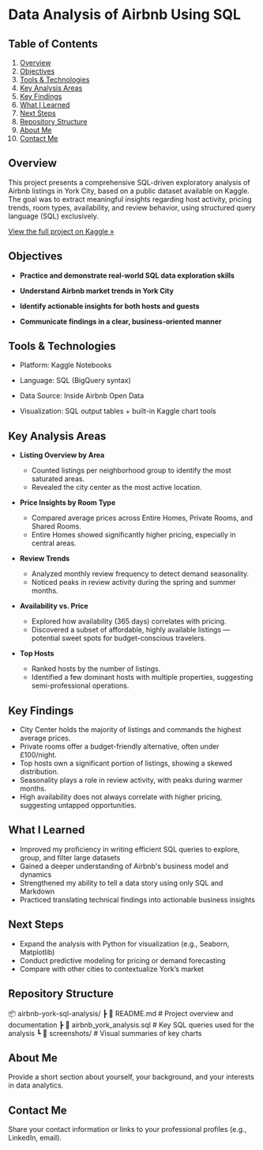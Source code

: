 # Data Analysis of Airbnb Using SQL

## Table of Contents
1. [Overview](#overview)
2. [Objectives](#objectives)
3. [Tools & Technologies](#tools--technologies)
4. [Key Analysis Areas](#key-analysis-areas)
5. [Key Findings](#key-findings)
6. [What I Learned](#what-i-learned)
7. [Next Steps](#next-steps)
8. [Repository Structure](#repository-structure)
9. [About Me](#about-me)
10. [Contact Me](#contact-me)

## Overview

This project presents a comprehensive SQL-driven exploratory analysis of Airbnb listings in York City, based on a public dataset available on Kaggle. The goal was to extract meaningful insights regarding host activity, pricing trends, room types, availability, and review behavior, using structured query language (SQL) exclusively.

[View the full project on Kaggle »](https://www.kaggle.com/code/nynkeugerard/data-analysis-of-airbnb-york-city-sql/edit/run/236854706#%F0%9F%93%88-Availability-&-Pricing-Insights)

## Objectives

- **Practice and demonstrate real-world SQL data exploration skills**

- **Understand Airbnb market trends in York City**

- **Identify actionable insights for both hosts and guests**

- **Communicate findings in a clear, business-oriented manner**

## Tools & Technologies

- Platform: Kaggle Notebooks

- Language: SQL (BigQuery syntax)

- Data Source: Inside Airbnb Open Data

- Visualization: SQL output tables + built-in Kaggle chart tools

## Key Analysis Areas


- **Listing Overview by Area**  
  - Counted listings per neighborhood group to identify the most saturated areas.  
  - Revealed the city center as the most active location.  

- **Price Insights by Room Type**  
  - Compared average prices across Entire Homes, Private Rooms, and Shared Rooms.  
  - Entire Homes showed significantly higher pricing, especially in central areas.  

- **Review Trends**  
  - Analyzed monthly review frequency to detect demand seasonality.  
  - Noticed peaks in review activity during the spring and summer months.  

- **Availability vs. Price**  
  - Explored how availability (365 days) correlates with pricing.  
  - Discovered a subset of affordable, highly available listings — potential sweet spots for budget-conscious travelers.  

- **Top Hosts**  
  - Ranked hosts by the number of listings.  
  - Identified a few dominant hosts with multiple properties, suggesting semi-professional operations.  

## Key Findings

- City Center holds the majority of listings and commands the highest average prices.
- Private rooms offer a budget-friendly alternative, often under £100/night.
- Top hosts own a significant portion of listings, showing a skewed distribution.
- Seasonality plays a role in review activity, with peaks during warmer months.
- High availability does not always correlate with higher pricing, suggesting untapped opportunities.

## What I Learned

- Improved my proficiency in writing efficient SQL queries to explore, group, and filter large datasets
- Gained a deeper understanding of Airbnb's business model and dynamics
- Strengthened my ability to tell a data story using only SQL and Markdown
- Practiced translating technical findings into actionable business insights

## Next Steps

- Expand the analysis with Python for visualization (e.g., Seaborn, Matplotlib)
- Conduct predictive modeling for pricing or demand forecasting
- Compare with other cities to contextualize York’s market

## Repository Structure

📦 airbnb-york-sql-analysis/ ┣ 📄 README.md # Project overview and documentation ┣ 📄 airbnb_york_analysis.sql # Key SQL queries used for the analysis ┗ 📄 screenshots/ # Visual summaries of key charts





## About Me
Provide a short section about yourself, your background, and your interests in data analytics.

## Contact Me
Share your contact information or links to your professional profiles (e.g., LinkedIn, email).
